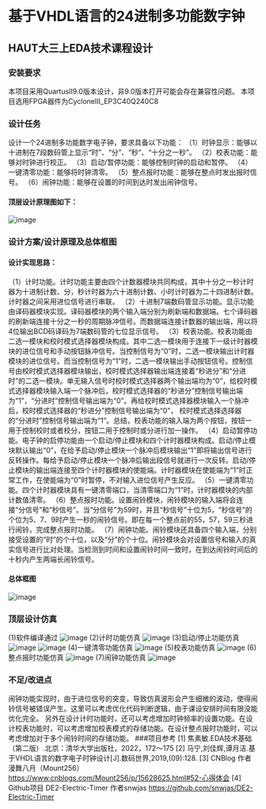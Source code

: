 # 基于VHDL语言的24进制多功能数字钟
## HAUT大三上EDA技术课程设计
### 安装要求
本项目采用QuartusII9.0版本设计，非9.0版本打开可能会存在兼容性问题。
本项目选用FPGA器件为CycloneIII_EP3C40Q240C8
### 设计任务
设计一个24进制多功能数字电子钟，要求具备以下功能：
（1）时钟显示：能够以十进制在7段数码管上显示“时”、“分”、“秒”、“十分之一秒”。
（2）校表功能：能够对时钟进行校正。
（3）启动/暂停功能：能够控制时钟的启动和暂停。
（4）一键清零功能：能够将时钟清零。
（5）整点报时功能：能够在整点时发出报时信号。
（6）闹钟功能：能够在设置的时间到达时发出闹钟信号。
#### 顶层设计原理图如下：
![image](https://github.com/Luxiyu/VHDL_digital_clock/blob/main/IMAGE/原理图.png)
### 设计方案/设计原理及总体框图
#### 设计实现思路：
（1）计时功能。计时功能主要由四个计数器模块共同构成，其中十分之一秒计时器为十进制计数、分，秒计时器为六十进制计数、小时计时器为二十四进制计数。计时器之间采用进位信号进行串联。
（2）十进制7端数码管显示功能。显示功能由译码器模块实现。译码器模块的两个输入端分别为刷新端和数据端。七个译码器的刷新端连接十分之一秒的周期脉冲信号。而数据端连接计数器的输出端，用以将4位输出BCD码译码为7端数码管的七位显示信号。
（3）校表功能。校表功能由二选一模块和校时模式选择器模块构成。其中二选一模块用于连接下一级计时器模块的进位信号和手动按钮脉冲信号。当控制信号为“0”时，二选一模块输出计时器模块的进位信号。而当控制信号为“1”时，二选一模块输出手动按钮信号。控制信号由校时模式选择器模块输出，校时模式选择器输出端连接着“秒进分”和“分进时”的二选一模块。单无输入信号时校时模式选择器两个输出端均为“0”，给校时模式选择器模块输入端一个脉冲后，校时模式选择器的“秒进分”控制信号输出端为“1”，“分进时”控制信号输出端为“0”。再给校时模式选择器模块输入一个脉冲后，校时模式选择器的“秒进分”控制信号输出端为“0”， 校时模式选择选择器的“分进时”控制信号输出端为“1”。总结，校表功能的输入端为两个按钮，按钮一用于控制校时或者校分，按钮二用于控制时或分进行加一操作。
（4）启动暂停功能。电子钟的启停功能由一个启动/停止模块和四个计时器模块构成。启动/停止模块默认输出“0”，在给予启动/停止模块一个脉冲后模块输出“1”即将输出信号进行反转操作。每给予启动/停止模块一个脉冲后输出段信号就进行一次反转。启动/停止模块的输出端连接至四个计时器模块的使能端。计时器模块在使能端为“1”时正常工作，在使能端为“0”时暂停，不对输入进位信号产生反应。
（5）一键清零功能。四个计时器模块具有一键清零端口，当清零端口为“1”时，计时器模块的内部计数值清零。
（6）整点报时功能。设置闹铃模块，闹铃模块的输入端将会连接“分信号”和“秒信号”。当“分信号”为59时，并且“秒信号”十位为5，“秒信号”的个位为5、7、9时产生一秒的闹铃信号。即在每一个整点前的55，57，59三秒进行闹铃，完成整点报时功能。
（7）闹钟功能。闹铃模块还具备四个输入端，分别接受设置的“时”的个十位，以及“分”的个十位。闹铃模块会对设置信号和输入的真实信号进行比对处理。当检测到时间和设置闹铃时间一致时，在到达闹铃时间后的十秒内产生两端长闹铃信号。
#### 总体框图
![image](https://github.com/Luxiyu/VHDL_digital_clock/blob/main/IMAGE/设计逻辑框图.png)
### 顶层设计仿真
(1)软件编译通过
![image](https://github.com/Luxiyu/VHDL_digital_clock/blob/main/IMAGE/顶层设计编译通过.png)
(2)计时功能仿真
![image](https://github.com/Luxiyu/VHDL_digital_clock/blob/main/IMAGE/二十四进制计时功能仿真.png)
(3)启动/停止功能仿真
![image](https://github.com/Luxiyu/VHDL_digital_clock/blob/main/IMAGE/启动功能仿真.png)
![image](https://github.com/Luxiyu/VHDL_digital_clock/blob/main/IMAGE/停止功能仿真.png)
(4)一键清零功能仿真
![image](https://github.com/Luxiyu/VHDL_digital_clock/blob/main/IMAGE/清零功能仿真.png)
(5)校表功能仿真
![image](https://github.com/Luxiyu/VHDL_digital_clock/blob/main/IMAGE/校表功能仿真.png)
(6)整点报时功能仿真
![image](https://github.com/Luxiyu/VHDL_digital_clock/blob/main/IMAGE/整点报时功能仿真.png)
(7)闹钟功能仿真
![image](https://github.com/Luxiyu/VHDL_digital_clock/blob/main/IMAGE/闹钟功能仿真.png)
### 不足/改进点
闹钟功能实现时，由于进位信号的突变，导致仿真波形会产生细微的波动，使得闹铃信号被错误产生。这里可以考虑优化代码判断逻辑，由于课设安排时间有限没能优化完全。
另外在设计计时功能时，还可以考虑增加时钟频率的设置功能。在设计校表功能时，可以考虑增加校表模式的存储功能。在设计整点报时功能时，可以考虑增加对于多个闹铃时间的存储功能。
###项目参考
[1] 焦素敏.EDA技术基础（第二版）.北京：清华大学出版社，2022，172～175
[2] 马宁,刘佳辉,谭月洁.基于VHDL语言的数字电子时钟设计[J].数码世界,2019,(09):128.
[3] CNBlog 作者 漫舞八月（Mount256）https://www.cnblogs.com/Mount256/p/15628625.html#52-心得体会
[4] Github项目 DE2-Electric-Timer 作者snwjas https://github.com/snwjas/DE2-Electric-Timer